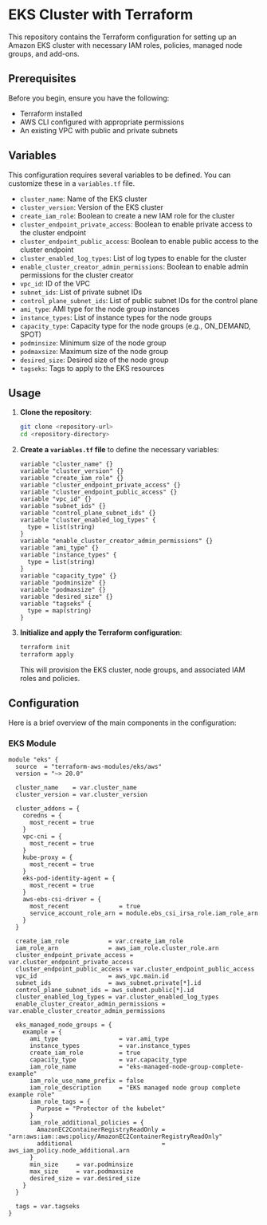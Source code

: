 # EKS Cluster with Terraform

This repository contains the Terraform configuration for setting up an Amazon EKS cluster with necessary IAM roles, policies, managed node groups, and add-ons.

## Prerequisites

Before you begin, ensure you have the following:

- Terraform installed
- AWS CLI configured with appropriate permissions
- An existing VPC with public and private subnets

## Variables

This configuration requires several variables to be defined. You can customize these in a `variables.tf` file.

- `cluster_name`: Name of the EKS cluster
- `cluster_version`: Version of the EKS cluster
- `create_iam_role`: Boolean to create a new IAM role for the cluster
- `cluster_endpoint_private_access`: Boolean to enable private access to the cluster endpoint
- `cluster_endpoint_public_access`: Boolean to enable public access to the cluster endpoint
- `cluster_enabled_log_types`: List of log types to enable for the cluster
- `enable_cluster_creator_admin_permissions`: Boolean to enable admin permissions for the cluster creator
- `vpc_id`: ID of the VPC
- `subnet_ids`: List of private subnet IDs
- `control_plane_subnet_ids`: List of public subnet IDs for the control plane
- `ami_type`: AMI type for the node group instances
- `instance_types`: List of instance types for the node groups
- `capacity_type`: Capacity type for the node groups (e.g., ON_DEMAND, SPOT)
- `podminsize`: Minimum size of the node group
- `podmaxsize`: Maximum size of the node group
- `desired_size`: Desired size of the node group
- `tagseks`: Tags to apply to the EKS resources

## Usage

1. **Clone the repository**:

    ```bash
    git clone <repository-url>
    cd <repository-directory>
    ```

2. **Create a `variables.tf` file** to define the necessary variables:

    ```hcl
    variable "cluster_name" {}
    variable "cluster_version" {}
    variable "create_iam_role" {}
    variable "cluster_endpoint_private_access" {}
    variable "cluster_endpoint_public_access" {}
    variable "vpc_id" {}
    variable "subnet_ids" {}
    variable "control_plane_subnet_ids" {}
    variable "cluster_enabled_log_types" {
      type = list(string)
    }
    variable "enable_cluster_creator_admin_permissions" {}
    variable "ami_type" {}
    variable "instance_types" {
      type = list(string)
    }
    variable "capacity_type" {}
    variable "podminsize" {}
    variable "podmaxsize" {}
    variable "desired_size" {}
    variable "tagseks" {
      type = map(string)
    }
    ```

3. **Initialize and apply the Terraform configuration**:

    ```bash
    terraform init
    terraform apply
    ```

    This will provision the EKS cluster, node groups, and associated IAM roles and policies.

## Configuration

Here is a brief overview of the main components in the configuration:

### EKS Module

```hcl
module "eks" {
  source  = "terraform-aws-modules/eks/aws"
  version = "~> 20.0"

  cluster_name    = var.cluster_name
  cluster_version = var.cluster_version

  cluster_addons = {
    coredns = {
      most_recent = true
    }
    vpc-cni = {
      most_recent = true
    }
    kube-proxy = {
      most_recent = true
    }
    eks-pod-identity-agent = {
      most_recent = true
    }
    aws-ebs-csi-driver = {
      most_recent              = true
      service_account_role_arn = module.ebs_csi_irsa_role.iam_role_arn
    }
  }

  create_iam_role           = var.create_iam_role
  iam_role_arn              = aws_iam_role.cluster_role.arn
  cluster_endpoint_private_access = var.cluster_endpoint_private_access
  cluster_endpoint_public_access = var.cluster_endpoint_public_access
  vpc_id                    = aws_vpc.main.id
  subnet_ids                = aws_subnet.private[*].id
  control_plane_subnet_ids = aws_subnet.public[*].id
  cluster_enabled_log_types = var.cluster_enabled_log_types
  enable_cluster_creator_admin_permissions = var.enable_cluster_creator_admin_permissions
  
  eks_managed_node_groups = {
    example = {
      ami_type                 = var.ami_type
      instance_types           = var.instance_types
      create_iam_role          = true
      capacity_type            = var.capacity_type
      iam_role_name            = "eks-managed-node-group-complete-example"
      iam_role_use_name_prefix = false
      iam_role_description     = "EKS managed node group complete example role"
      iam_role_tags = {
        Purpose = "Protector of the kubelet"
      }
      iam_role_additional_policies = {
        AmazonEC2ContainerRegistryReadOnly = "arn:aws:iam::aws:policy/AmazonEC2ContainerRegistryReadOnly"
        additional                         = aws_iam_policy.node_additional.arn
      }
      min_size     = var.podminsize
      max_size     = var.podmaxsize
      desired_size = var.desired_size
    }
  }

  tags = var.tagseks
}
